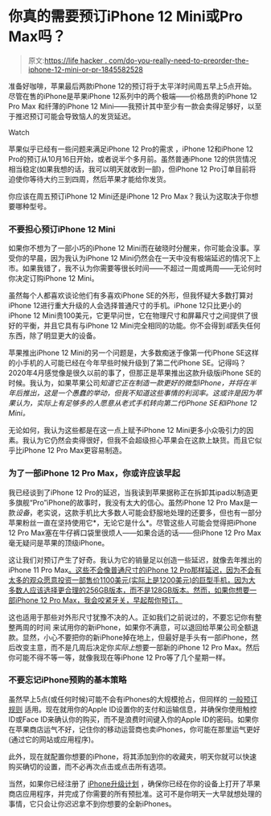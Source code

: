 # 你真的需要预订iPhone 12 Mini或Pro Max吗？

> 原文:[https://life hacker . com/do-you-really-need-to-preorder-the-iphone-12-mini-or-pr-1845582528](https://lifehacker.com/do-you-really-need-to-preorder-the-iphone-12-mini-or-pr-1845582528)

准备好咖啡，苹果最后两款iPhone 12的预订将于太平洋时间周五早上5点开始。尽管在售的iPhone是苹果iPhone 12系列中的两个极端——价格昂贵的iPhone 12 Pro Max 和纤薄的iPhone 12 Mini——我预计其中至少有一款会卖得足够好，以至于推迟预订可能会导致恼人的发货延迟。

Watch

苹果似乎已经有一些问题来满足iPhone 12 Pro的需求 ，iPhone 12和iPhone 12 Pro的预订从10月16日开始，或者说半个多月前。虽然普通iPhone 12的供货情况相当稳定(如果我想的话，我可以明天就收到一部)，但iPhone 12 Pro订单目前将迫使你等待大约三到四周，然后苹果才能给你发货。

你应该在周五预订iPhone 12 Mini还是iPhone 12 Pro Max？我认为这取决于你想要哪种型号。

### 不要担心预订iPhone 12 Mini

如果你不想为了一部小巧的iPhone 12 Mini而在破晓时分醒来，你可能会没事。享受你的早晨，因为我认为iPhone 12 Mini仍然会在一天中没有极端延迟的情况下上市。如果我错了，我不认为你需要等很长时间——不超过一周或两周——无论何时你决定订购iPhone 12 Mini。

虽然每个人都喜欢谈论他们有多喜欢iPhone SE的外形，但我怀疑大多数打算对iPhone 12进行重大升级的人会选择普通尺寸的手机。iPhone 12只比更小的iPhone 12 Mini贵100美元，它更早问世，它在物理尺寸和屏幕尺寸之间提供了很好的平衡，并且它具有与iPhone 12 Mini完全相同的功能。你不会得到*或*丢失任何东西，除了明显更大的设备。

苹果推出iPhone 12 Mini的另一个问题是，大多数痴迷于像第一代iPhone SE这样的小手机的人可能已经在今年早些时候升级到了第二代iPhone SE。记得吗？2020年4月感觉像是很久以前的事了，但那正是苹果推出这款升级版iPhone SE的时候。我认为，如果苹果公司*知道它正在制造一款更好的微型iPhone，并将在半年后推出，这是一个愚蠢的举动，但我不知道这些事情的利润率。这或许是因为苹果认为，实际上有足够多的人愿意从老式手机转向第二代iPhone SE和iPhone 12 Mini。*

无论如何，我认为这些都是在这一点上赋予iPhone 12 Mini更多小众吸引力的因素。我认为它仍然会卖得很好，但我不会超级担心苹果会在这款上缺货。而且它似乎比iPhone 12 Pro Max更容易制造。

### 为了一部iPhone 12 Pro Max，你或许应该早起

我已经谈到了iPhone 12 Pro的延迟，当我读到苹果据称正在拆卸其ipad以制造更多旗舰“Pro”iPhone的故事时，我没有太大的信心。虽然iPhone 12 Pro Max是一款*设备*，老实说，这款手机比大多数人可能会舒服地处理的还要多，但也有一部分苹果粉丝一直在坚持使用它*，无论它是什么*。尽管这些人可能会觉得把iPhone 12 Pro Max塞在牛仔裤口袋里很烦人——如果合适的话——但iPhone 12 Pro Max毫无疑问是苹果的顶级iPhone。

这让我们对预订产生了好奇。我认为它的销量足以创造一些延迟，就像去年推出的iPhone 11 Pro Max[。这些不会像普通尺寸的iPhone 12 Pro那样延迟，因为不会有太多的观众愿意投资一部售价1100美元(实际上是1200美元)的巨型手机，因为大多数人应该选择更合理的256GB版本，而不是128GB版本。然而，如果你想要一部iPhone 12 Pro Max，我会咬紧牙关，早起帮你预订。](https://mashable.com/article/iphone-11-color-preorder-delay/)

这也适用于那些对外形尺寸犹豫不决的人。正如我们之前说过的，不要忘记你有整整两周的时间 来试用你的新iPhone，如果你不满意，可以退回给苹果公司全额退款。显然，小心不要把你的新iPhone掉在地上，但最好是手头有一部iPhone，然后改变主意，而不是几周后决定你*实际上*想要一部新的iPhone 12 Pro Max。然后你可能不得不等一等，就像我现在等iPhone 12 Pro等了几个星期一样。

### 不要忘记iPhone预购的基本策略

虽然早上5点(或任何时候)可能不会有iPhones的大规模抢占，但同样的 [一般预订规则](https://lifehacker.com/preorder-your-new-iphone-or-apple-watch-tonight-with-th-1829031758) 适用。现在就用你的Apple ID设置你的支付和运输信息，并确保你使用触控ID或Face ID来确认你的购买，而不是浪费时间键入你的Apple ID的密码。如果你在苹果商店运气不好，记住你的移动运营商也卖iPhones，你可能在那里运气更好(通过它的网站或应用程序)。

此外，现在就配置你想要的iPhone，将其添加到你的收藏夹，明天你就可以快速购买确切的设置，而不必再次点击或点击所有选项。

当然，如果你已经注册了 [iPhone升级计划](https://lifehacker.com/is-the-iphone-upgrade-program-a-good-deal-1829064881) ，确保你已经在你的设备上打开了苹果商店应用程序，并完成了你需要的所有预批准。这可不是你明天一大早就想处理的事情，它只会让你迟迟拿不到你想要的全新iPhones。